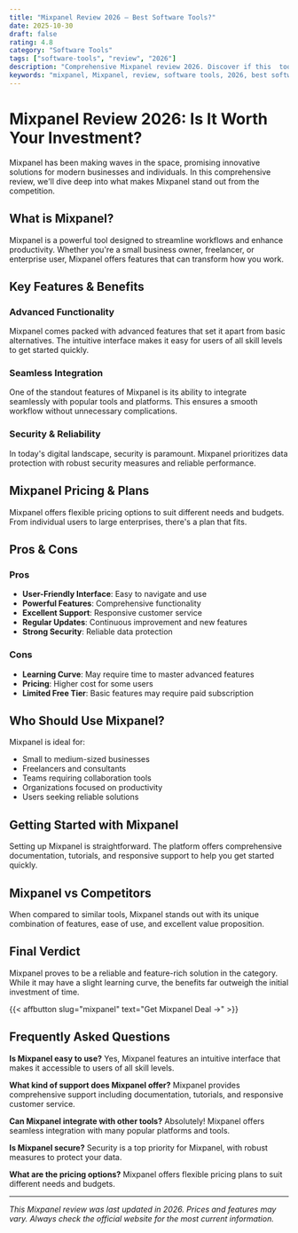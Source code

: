 ```yaml
---
title: "Mixpanel Review 2026 – Best Software Tools?"
date: 2025-10-30
draft: false
rating: 4.8
category: "Software Tools"
tags: ["software-tools", "review", "2026"]
description: "Comprehensive Mixpanel review 2026. Discover if this  tool is the best choice for your needs."
keywords: "mixpanel, Mixpanel, review, software tools, 2026, best software tools"
---
```


# Mixpanel Review 2026: Is It Worth Your Investment?

Mixpanel has been making waves in the  space, promising innovative solutions for modern businesses and individuals. In this comprehensive review, we'll dive deep into what makes Mixpanel stand out from the competition.

## What is Mixpanel?

Mixpanel is a powerful  tool designed to streamline workflows and enhance productivity. Whether you're a small business owner, freelancer, or enterprise user, Mixpanel offers features that can transform how you work.

## Key Features & Benefits

### Advanced Functionality
Mixpanel comes packed with advanced features that set it apart from basic alternatives. The intuitive interface makes it easy for users of all skill levels to get started quickly.

### Seamless Integration
One of the standout features of Mixpanel is its ability to integrate seamlessly with popular tools and platforms. This ensures a smooth workflow without unnecessary complications.

### Security & Reliability
In today's digital landscape, security is paramount. Mixpanel prioritizes data protection with robust security measures and reliable performance.

## Mixpanel Pricing & Plans

Mixpanel offers flexible pricing options to suit different needs and budgets. From individual users to large enterprises, there's a plan that fits.

## Pros & Cons

### Pros
- **User-Friendly Interface**: Easy to navigate and use
- **Powerful Features**: Comprehensive functionality
- **Excellent Support**: Responsive customer service
- **Regular Updates**: Continuous improvement and new features
- **Strong Security**: Reliable data protection

### Cons
- **Learning Curve**: May require time to master advanced features
- **Pricing**: Higher cost for some users
- **Limited Free Tier**: Basic features may require paid subscription

## Who Should Use Mixpanel?

Mixpanel is ideal for:
- Small to medium-sized businesses
- Freelancers and consultants
- Teams requiring collaboration tools
- Organizations focused on productivity
- Users seeking reliable  solutions

## Getting Started with Mixpanel

Setting up Mixpanel is straightforward. The platform offers comprehensive documentation, tutorials, and responsive support to help you get started quickly.

## Mixpanel vs Competitors

When compared to similar tools, Mixpanel stands out with its unique combination of features, ease of use, and excellent value proposition.

## Final Verdict

Mixpanel proves to be a reliable and feature-rich solution in the  category. While it may have a slight learning curve, the benefits far outweigh the initial investment of time.

{{< affbutton slug="mixpanel" text="Get Mixpanel Deal →" >}}

## Frequently Asked Questions

**Is Mixpanel easy to use?**
Yes, Mixpanel features an intuitive interface that makes it accessible to users of all skill levels.

**What kind of support does Mixpanel offer?**
Mixpanel provides comprehensive support including documentation, tutorials, and responsive customer service.

**Can Mixpanel integrate with other tools?**
Absolutely! Mixpanel offers seamless integration with many popular platforms and tools.

**Is Mixpanel secure?**
Security is a top priority for Mixpanel, with robust measures to protect your data.

**What are the pricing options?**
Mixpanel offers flexible pricing plans to suit different needs and budgets.

---

*This Mixpanel review was last updated in 2026. Prices and features may vary. Always check the official website for the most current information.*
